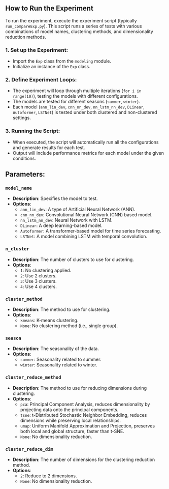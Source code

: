 ## How to Run the Experiment

To run the experiment, execute the experiment script (typically `run_compareExp.py`). This script runs a series of tests with various combinations of model names, clustering methods, and dimensionality reduction methods.

### 1. Set up the Experiment:
- Import the `Exp` class from the `modeling` module.
- Initialize an instance of the `Exp` class.

### 2. Define Experiment Loops:
- The experiment will loop through multiple iterations (`for i in range(10)`), testing the models with different configurations.
- The models are tested for different seasons (`summer`, `winter`).
- Each model (`ann_lin_dev`, `cnn_nn_dev`, `nn_lstm_nn_dev`, `DLinear`, `Autoformer`, `LSTNet`) is tested under both clustered and non-clustered settings.

### 3. Running the Script:
- When executed, the script will automatically run all the configurations and generate results for each test.
- Output will include performance metrics for each model under the given conditions.

## Parameters:

### `model_name`
- **Description**: Specifies the model to test.
- **Options**:
  - `ann_lin_dev`: A type of Artificial Neural Network (ANN).
  - `cnn_nn_dev`: Convolutional Neural Network (CNN) based model.
  - `nn_lstm_nn_dev`: Neural Network with LSTM.
  - `DLinear`: A deep learning-based model.
  - `Autoformer`: A transformer-based model for time series forecasting.
  - `LSTNet`: A model combining LSTM with temporal convolution.

### `n_cluster`
- **Description**: The number of clusters to use for clustering.
- **Options**:
  - `1`: No clustering applied.
  - `2`: Use 2 clusters.
  - `3`: Use 3 clusters.
  - `4`: Use 4 clusters.

### `cluster_method`
- **Description**: The method to use for clustering.
- **Options**:
  - `kmeans`: K-means clustering.
  - `None`: No clustering method (i.e., single group).

### `season`
- **Description**: The seasonality of the data.
- **Options**:
  - `summer`: Seasonality related to summer.
  - `winter`: Seasonality related to winter.

### `cluster_reduce_method`
- **Description**: The method to use for reducing dimensions during clustering.
- **Options**:
  - `pca`: Principal Component Analysis, reduces dimensionality by projecting data onto the principal components.
  - `tsne`: t-Distributed Stochastic Neighbor Embedding, reduces dimensions while preserving local relationships.
  - `umap`: Uniform Manifold Approximation and Projection, preserves both local and global structure, faster than t-SNE.
  - `None`: No dimensionality reduction.

### `cluster_reduce_dim`
- **Description**: The number of dimensions for the clustering reduction method.
- **Options**:
  - `2`: Reduce to 2 dimensions.
  - `None`: No dimensionality reduction.
